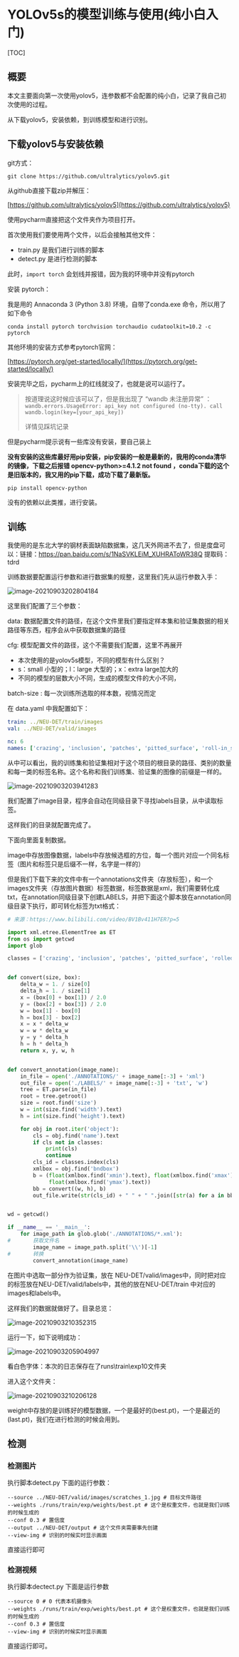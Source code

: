 # YOLOv5s的模型训练与使用(纯小白入门)

[TOC]

## 概要

本文主要面向第一次使用yolov5，连参数都不会配置的纯小白，记录了我自己初次使用的过程。

从下载yolov5，安装依赖，到训练模型和进行识别。

## 下载yolov5与安装依赖

git方式：

`git clone https://github.com/ultralytics/yolov5.git `

从github直接下载zip并解压：

[https://github.com/ultralytics/yolov5](https://github.com/ultralytics/yolov5)

使用pycharm直接把这个文件夹作为项目打开。

首次使用我们要使用两个文件，以后会接触其他文件：

- train.py 是我们进行训练的脚本
- detect.py 是进行检测的脚本

此时，`import torch` 会划线并报错，因为我的环境中并没有pytorch

安装 pytorch：

我是用的 Annaconda 3 (Python 3.8) 环境，自带了conda.exe 命令，所以用了如下命令

`conda install pytorch torchvision torchaudio cudatoolkit=10.2 -c pytorch`

其他环境的安装方式参考pytorch官网：

[https://pytorch.org/get-started/locally/](https://pytorch.org/get-started/locally/)

安装完毕之后，pycharm上的红线就没了，也就是说可以运行了。

> 按道理说这时候应该可以了，但是我出现了 “wandb 未注册异常” ： `wandb.errors.UsageError: api_key not configured (no-tty). call wandb.login(key=[your_api_key])` 
>
> 详情见踩坑记录

但是pycharm提示说有一些库没有安装，要自己装上

**没有安装的这些库最好用pip安装，pip安装的一般是最新的，我用的conda清华的镜像，下载之后报错 opencv-python>=4.1.2 not found ，conda下载的这个是旧版本的，我又用的pip下载，成功下载了最新版。**

`pip install opencv-python`	

没有的依赖以此类推，进行安装。

## 训练

我使用的是东北大学的钢材表面缺陷数据集，这几天外网进不去了，但是度盘可以：链接：https://pan.baidu.com/s/1NaSVKLEiM_XUHRAToWR38Q 提取码：tdrd 

训练数据要配置运行参数和进行数据集的规整，这里我们先从运行参数入手：

![image-20210903202804184](yolov5s模型的模型训练与使用(纯小白入门).imgs/image-20210903202804184.png)

这里我们配置了三个参数：

data: 数据配置文件的路径，在这个文件里我们要指定样本集和验证集数据的相关路径等东西，程序会从中获取数据集的路径

cfg: 模型配置文件的路径，这个不需要我们配置，这里不再展开

- 本次使用的是yolov5s模型，不同的模型有什么区别？
- s：small 小型的；l：large 大型的；x：extra large加大的
- 不同的模型的层数大小不同，生成的模型文件的大小不同，

batch-size : 每一次训练所选取的样本数，视情况而定

在 data.yaml 中我配置如下：

```yaml
train: ../NEU-DET/train/images
val: ../NEU-DET/valid/images

nc: 6 
names: ['crazing', 'inclusion', 'patches', 'pitted_surface', 'roll-in_scale', 'scratches']
```

从中可以看出，我的训练集和验证集相对于这个项目的根目录的路径、类别的数量和每一类的标签名称。这个名称和我们训练集、验证集的图像的前缀是一样的。

![image-20210903203941283](yolov5s模型的模型训练与使用(纯小白入门).imgs/image-20210903203941283.png)

我们配置了image目录，程序会自动在同级目录下寻找labels目录，从中读取标签。

这样我们的目录就配置完成了。

下面向里面复制数据。

image中存放图像数据，labels中存放候选框的方位，每一个图片对应一个同名标签（图片和标签只是后缀不一样，名字是一样的）

但是我们下载下来的文件中有一个annotations文件夹（存放标签），和一个images文件夹（存放图片数据）标签数据，标签数据是xml，我们需要转化成txt，在annotation同级目录下创建LABELS，并把下面这个脚本放在annotation同级目录下执行，即可转化标签为txt格式：

```python
# 来源：https://www.bilibili.com/video/BV1Bv411H7ER?p=5

import xml.etree.ElementTree as ET
from os import getcwd
import glob

classes = ['crazing', 'inclusion', 'patches', 'pitted_surface', 'rolled-in_scale', 'scratches']


def convert(size, box):
    delta_w = 1. / size[0]
    delta_h = 1. / size[1]
    x = (box[0] + box[1]) / 2.0
    y = (box[2] + box[3]) / 2.0
    w = box[1] - box[0]
    h = box[3] - box[2]
    x = x * delta_w
    w = w * delta_w
    y = y * delta_h
    h = h * delta_h
    return x, y, w, h


def convert_annotation(image_name):
    in_file = open('./ANNOTATIONS/' + image_name[:-3] + 'xml')
    out_file = open('./LABELS/' + image_name[:-3] + 'txt', 'w')
    tree = ET.parse(in_file)
    root = tree.getroot()
    size = root.find('size')
    w = int(size.find('width').text)
    h = int(size.find('height').text)

    for obj in root.iter('object'):
        cls = obj.find('name').text
        if cls not in classes:
            print(cls)
            continue
        cls_id = classes.index(cls)
        xmlbox = obj.find('bndbox')
        b = (float(xmlbox.find('xmin').text), float(xmlbox.find('xmax').text), float(xmlbox.find('ymin').text),
             float(xmlbox.find('ymax').text))
        bb = convert((w, h), b)
        out_file.write(str(cls_id) + " " + " ".join([str(a) for a in bb]) + '\n')


wd = getcwd()

if __name__ == '__main__':
    for image_path in glob.glob('./ANNOTATIONS/*.xml'):
#       获取文件名
        image_name = image_path.split('\\')[-1]
# 		转换
		convert_annotation(image_name)

```

在图片中选取一部分作为验证集，放在 NEU-DET/valid/images中，同时把对应的标签放在NEU-DET/valid/labels中，其他的放在NEU-DET/train 中对应的 images和labels中。

这样我们的数据就做好了。目录总览：

![image-20210903210352315](yolov5s模型的模型训练与使用(纯小白入门).imgs/image-20210903210352315.png)

运行一下，如下说明成功：

![image-20210903205904997](yolov5s模型的模型训练与使用(纯小白入门).imgs/image-20210903205904997.png)

看白色字体：本次的日志保存在了runs\train\exp10文件夹

进入这个文件夹：

![image-20210903210206128](yolov5s模型的模型训练与使用(纯小白入门).imgs/image-20210903210206128.png)

weight中存放的是训练好的模型数据，一个是最好的(best.pt)，一个是最近的(last.pt)，我们在进行检测的时候会用到。

## 检测

### 检测图片

执行脚本detect.py 下面的运行参数：

```
--source ../NEU-DET/valid/images/scratches_1.jpg # 目标文件路径 
--weights ./runs/train/exp/weights/best.pt # 这个是权重文件，也就是我们训练的时候生成的
--conf 0.3 # 置信度
--output ../NEU-DET/output # 这个文件夹需要事先创建
--view-img # 识别的时候实时显示画面
```

直接运行即可

### 检测视频

执行脚本dectect.py 下面是运行参数

```
--source 0 # 0 代表本机摄像头
--weights ./runs/train/exp/weights/best.pt # 这个是权重文件，也就是我们训练的时候生成的
--conf 0.3 # 置信度
--view-img # 识别的时候实时显示画面
```

直接运行即可。




